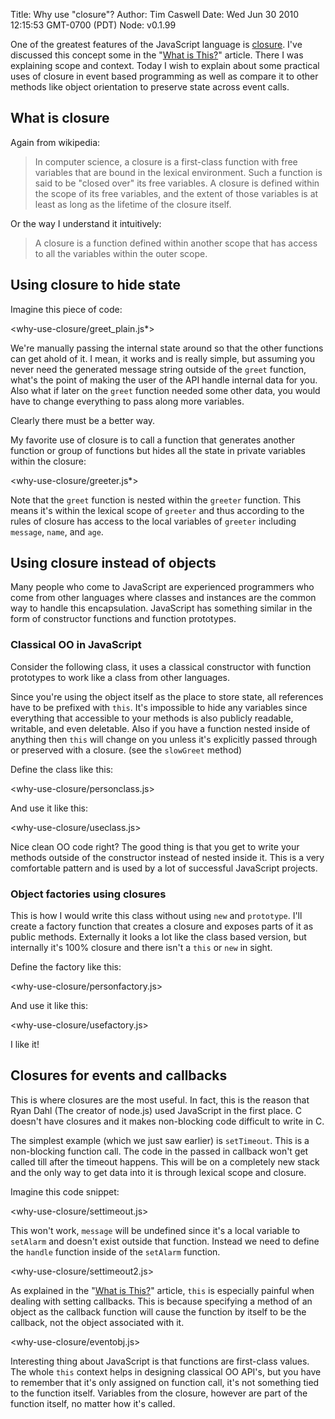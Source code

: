 Title: Why use "closure"?
Author: Tim Caswell
Date: Wed Jun 30 2010 12:15:53 GMT-0700 (PDT)
Node: v0.1.99

One of the greatest features of the JavaScript language is [closure][wikipedia-closure].  I've discussed this concept some in the "[What is This?](/what-is-this)" article.  There I was explaining scope and context.  Today I wish to explain about some practical uses of closure in event based programming as well as compare it to other methods like object orientation to preserve state across event calls.

## What is closure

Again from wikipedia:

> In computer science, a closure is a first-class function with free variables that are bound in the lexical environment. Such a function is said to be "closed over" its free variables. A closure is defined within the scope of its free variables, and the extent of those variables is at least as long as the lifetime of the closure itself.

Or the way I understand it intuitively:

> A closure is a function defined within another scope that has access to all the variables within the outer scope.


## Using closure to hide state

Imagine this piece of code:

<why-use-closure/greet_plain.js*>

We're manually passing the internal state around so that the other functions can get ahold of it. I mean, it works and is really simple, but assuming you never need the generated message string outside of the `greet` function, what's the point of making the user of the API handle internal data for you.  Also what if later on the `greet` function needed some other data, you would have to change everything to pass along more variables.

Clearly there must be a better way.

My favorite use of closure is to  call a function that generates another function or group of functions but hides all the state in private variables within the closure:


<why-use-closure/greeter.js*>

Note that the `greet` function is nested within the `greeter` function.  This means it's within the lexical scope of `greeter` and thus according to the rules of closure has access to the local variables of `greeter` including `message`, `name`, and `age`.

## Using closure instead of objects

Many people who come to JavaScript are experienced programmers who come from other languages where classes and instances are the common way to handle this encapsulation.  JavaScript has something similar in the form of constructor functions and function prototypes.

### Classical OO in JavaScript

Consider the following class, it uses a classical constructor with function prototypes to work like a class from other languages.

Since you're using the object itself as the place to store state, all references have to be prefixed with `this`.  It's impossible to hide any variables since everything that accessible to your methods is also publicly readable, writable, and even deletable.  Also if you have a function nested inside of anything then `this` will change on you unless it's explicitly passed through or preserved with a closure. (see the `slowGreet` method)

Define the class like this:

<why-use-closure/personclass.js>

And use it like this: 

<why-use-closure/useclass.js>

Nice clean OO code right?  The good thing is that you get to write your methods outside of the constructor instead of nested inside it.  This is a very comfortable pattern and is used by a lot of successful JavaScript projects.

### Object factories using closures

This is how I would write this class without using `new` and `prototype`.  I'll create a factory function that creates a closure and exposes parts of it as public methods.  Externally it looks a lot like the class based version, but internally it's 100% closure and there isn't a `this` or `new` in sight.

Define the factory like this:

<why-use-closure/personfactory.js>

And use it like this:

<why-use-closure/usefactory.js>

I like it!

## Closures for events and callbacks

This is where closures are the most useful.  In fact, this is the reason that Ryan Dahl (The creator of node.js) used JavaScript in the first place.  C doesn't have closures and it makes non-blocking code difficult to write in C.

The simplest example (which we just saw earlier) is `setTimeout`.  This is a non-blocking function call.  The code in the passed in callback won't get called till after the timeout happens.  This will be on a completely new stack and the only way to get data into it is through lexical scope and closure.

Imagine this code snippet:

<why-use-closure/settimeout.js>

This won't work, `message` will be undefined since it's a local variable to `setAlarm` and doesn't exist outside that function.  Instead we need to define the `handle` function inside of the `setAlarm` function.

<why-use-closure/settimeout2.js>

As explained in the "[What is This?](/what-is-this)" article, `this` is especially painful when dealing with setting callbacks.  This is because specifying a method of an object as the callback function will cause the function by itself to be the callback, not the object associated with it.

<why-use-closure/eventobj.js>

Interesting thing about JavaScript is that functions are first-class values.  The whole `this` context helps in designing classical OO API's, but you have to remember that it's only assigned on function call, it's not something tied to the function itself.  Variables from the closure, however are part of the function itself, no matter how it's called.


[wikipedia-closure]: http://en.wikipedia.org/wiki/Closure_(computer_science)